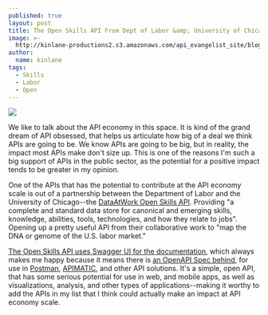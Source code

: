 ```yaml
---
published: true
layout: post
title: The Open Skills API From Dept of Labor &amp; University of Chicago
image: >-
  http://kinlane-productions2.s3.amazonaws.com/api_evangelist_site/blog/screen_shot_2016_10_12_at_11.19.25_pm.png
author:
  name: kinlane
tags:
  - Skills
  - Labor
  - Open
---
```

[![](https://kinlane-productions2.s3.amazonaws.com/api_evangelist_site/blog/screen_shot_2016_10_12_at_11.19.25_pm.png)](http://www.dataatwork.org/)

We like to talk about the API economy in this space. It is kind of the grand dream of API obsessed, that helps us articulate how big of a deal we think APIs are going to be. We know APIs are going to be big, but in reality, the impact most APIs make don't size up. This is one of the reasons I'm such a big support of APIs in the public sector, as the potential for a positive impact tends to be greater in my opinion.

One of the APIs that has the potential to contribute at the API economy scale is out of a partnership between the Department of Labor and the University of Chicago--the [DataAtWork Open Skills API](http://www.dataatwork.org/). Providing "a complete and standard data store for canonical and emerging skills, knowledge, abilities, tools, technologies, and how they relate to jobs". Opening up a pretty useful API from their collaborative work to "map the DNA or genome of the U.S. labor market."

[The Open Skills API uses Swagger UI for the documentation](http://api.dataatwork.org/v1/spec/), which always makes me happy because it means there is [an OpenAPI Spec behind](http://api.dataatwork.org/v1/spec/skills-api.json), for use in [Postman](https://postman.com), [APIMATIC](http://apimatic.io), and other API solutions. It's a simple, open API, that has some serious potential for use in web, and mobile apps, as well as visualizations, analysis, and other types of applications--making it worthy to add the APIs in my list that I think could actually make an impact at API economy scale.